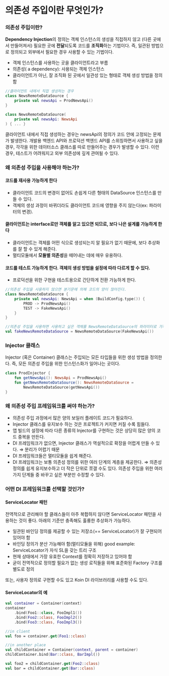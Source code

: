 # 의존성 주입이란 무엇인가?



### 의존성 주입이란?

**Dependency Injection**의 정의는 객체 인스턴스의 생성을 직접하지 않고 (다른 곳에서 만들어져서) 필요한 곳에 **전달**되도록 코드를 **조직화**하는 기법이다. 즉, 일관된 방법으로 정의되고 외부에서 필요한 경우 사용할 수 있는 기법이다.

* 객체 인스턴스를 사용하는 곳을 클라이언트라고 부름
* 의존성( a dependency): 사용되는 객체 인스턴스
* 클라이언트가 아닌, 잘 조직화 된 곳에서 일관성 있는 형태로 객체 생성 방법을 정의함

```kotlin
//클라이언트 내에서 직접 생성하는 경우
class NewsRemoteDataSource {
	private val newsApi = ProdNewsApi()
}

class NewsRemoteDataSource(
	private val newsApi: NewsApi
) { ... }
```

클라이언트 내에서 직접 생성하는 경우는 newsApi의 정의가 코드 안에 고정되는 문제가 발생한다. 개발용 백엔드 API와 프로덕션 백엔드 API를 스위칭하면서 사용하고 싶을 경우, 각각을 위한 데이터소스 클래스를 따로 만들어주는 경우가 발생할 수 있다. 이런 경우, 테스트가 어려워지고 외부 의존성에 깊게 관여될 수 있다.

### 왜 의존성 주입을 사용해야 하는가?

#### **코드를 재사용 가능하게 한다**

* 클라이언트 코드의 변경이 없어도 손쉽게 다른 형태의 DataSource 인스턴스를 만들 수 있다.
* 객체의 생성 과정이 바뀌더라도 클라이언트 코드에 영향을 주지 않는다(ex: 파라미터의 변경).

#### 클라이언트는 interface로만 객체를 알고 있으면 되므로, 보다 나은 설계를 가능하게 한다

* 클라이언트는 객체를 어떤 식으로 생성되는지 알 필요가 없기 때문에, 보다 추상화를 잘 할 수 있게 해준다.
* 멀티모듈에서 **모듈별 의존성**을 떼어내는 데에 매우 유용하다.

#### 코드를 테스트 가능하게 한다. 객체의 생성 방법을 설정에 따라 다르게 할 수 있다.

* 프로덕션을 위한 구현을 테스트용으로 간단하게 전환 가능하게 한다.

```kotlin
//의존성 주입을 사용하지 않으면 분기문에 의해 코드의 양이 많아진다.
class NewsRemoteDataSource {
	private val newsApi: NewsApi = when (BuildConfig.type()) {
		PROD -> ProdNewsApi()
		TEST -> FakeNewsApi()
	}
}

//의존성 주입을 사용하면 사용하고 싶은 객체를 NewsRemoteDataSource의 파라미터로 가져오면 된다. 
val fakeNewsRemoteDataSource = NewsRemoteDataSource(FakeNewsApi())
```

### Injector 클래스

Injector (혹은 Container) 클래스는 주입되는 모든 타입들을 위한 생성 방법을 정의한다. 즉, 모든 의존성 주입을 위한 인스턴스화가 일어나는 곳이다.

```kotlin
class ProdInjector {
	fun getNewsApi(): NewsApi = ProdNewsApi()
	fun getNewsRemoteDataSource(): NewsRemoteDataSource =
		NewsRemoteDataSource(getNewsApi())
}
```

### 왜 의존성 주입 프레임워크를 써야 하는가?

* 의존성 주입 과정에서 많은 양의 보일러 플레이트 코드가 필요하다.
* Injector 클래스를 유지보수 하는 것은 프로젝트가 커지면 커질 수록 힘들다.
* 앱 빌드의 설정에 따라 다른 종류의 Injector를 구현하는 것은 상당히 많은 양의 코드 중복을 만든다.
* DI 프레임워크가 없으면, Injector 클래스가 역설적으로 확장을 어렵게 만들 수 있다. ⇒ 분리가 어렵기 때문
* DI 프레임워크들은 멀티모듈을 쉽게 해준다.
* DI 프레임워크는 보통 의존성 정의를 위한 여러 단계의 계층을 제공한다. ⇒ 의존성 정의를 쉽게 유지보수하고 더 작은 단위로 쪼갤 수도 있다. 의존성 주입을 위한 여러 가지 단계들 중 바꾸고 싶은 부분만 수정할 수 있다.

### 어떤 DI 프레임워크를 선택할 것인가?

#### ServiceLocator 패턴

전역적으로 관리해야 할 클래스들이 아주 복합하지 않다면 ServiceLocator 패턴을 사용하는 것이 좋다. 아래의 기준만 충족해도 훌륭한 추상화가 가능하다.

* 일관된 바인딩 정의를 제공할 수 있는 저장소(== ServiceLocator)가 잘 구현되어 있어야 함
* 바인딩 정의가 분산 가능해야 함(멀티모듈을 위해) good example: ServiceLocator가 자식 SL을 갖는 트리 구조
* 현재 상태에서 가장 유효한 Context를 정확히 저장하고 있어야 함
* 굳이 전역적으로 정의할 필요가 없는 생성 로직들을 위해 표준화된 Factory 구조를 별도로 정의

또는, 사용자 정의로 구현할 수도 있고 Koin DI 라이브러리를 사용할 수도 있다.

#### ServiceLocator의 예

```kotlin
val container = Container(context)
container
	.bind(Foo1::class, FooImpl1())
	.bind(Foo2::class, FooImpl2())
	.bind(Foo3::class, FooImpl3())

//in client
val foo = container.get(Foo1::class)

//in another place
val childContainer = Container(context, parent = container)
childContainer.bind(Bar::class, BarImpl())

val foo2 = childContainer.get(Foo2::class)
val bar = childContainer.get(Bar::class)
```
